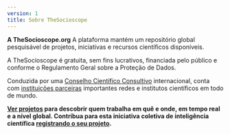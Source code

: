 ```yaml
---
version: 1
title: Sobre TheSocioscope
---
```


**A TheSocioscope.org** A plataforma mantém um repositório global pesquisável de projetos, iniciativas e recursos científicos disponíveis.

A TheSocioscope é gratuita, sem fins lucrativos, financiada pelo público e conforme o Regulamento Geral sobre a Proteção de Dados.

Conduzida por uma [Conselho Científico Consultivo](/advisory_board) internacional, conta com [instituições parceiras](/institutions) importantes redes e institutos científicos em todo de mundo.

**[Ver projetos](/search) para descobrir quem trabalha em quê e onde, em tempo real e a nível global. Contribua para esta iniciativa coletiva de inteligência científica [registrando o seu projeto](/register).**
